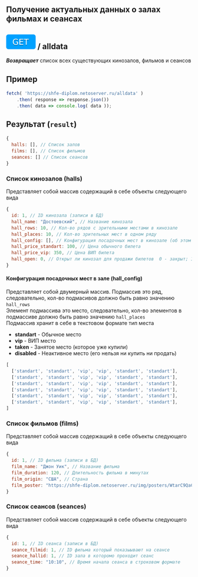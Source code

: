 ## Получение актуальных данных о залах фильмах и сеансах

## ![GET](img/get.svg) / alldata

_**Возвращает**_ список всех существующих кинозалов, фильмов и сеансов


## Пример

```javascript
fetch( 'https://shfe-diplom.netoserver.ru/alldata' )
    .then( response => response.json())
    .then( data => console.log( data ));
```

## Результат (`result`)

```javascript  
{  
  halls: [], // Список залов 
  films: [], // Список фильмов 
  seances: [] // Список сеансов
}  
```

### Список кинозалов (halls)
Представляет собой массив содержащий в себе объекты следующего вида

```javascript  
{
  id: 1, // ID кинозала (записи в БД)
  hall_name: "Достоевский", // Название кинозала
  hall_rows: 10, // Кол-во рядов с зрительными местами в кинозале 
  hall_places: 10, // Кол-во зрительных мест в одном ряду
  hall_config: [], // Конфигурация посадочных мест в кинозале (об этом чуть позже)
  hall_price_standart: 100, // Цена обычного билета
  hall_price_vip: 350, // Цена ВИП билета
  hall_open: 0, // Открыт ли кинозал для продажи билетов  0 - закрыт; 1 - открыт (можно купить билеты на сенасы идущиее в этом кинозале)
}   
```

#### Конфигурация посадочных мест в зале (hall_config)

Представляет собой двумерный массив.
Подмассив это ряд, следовательно, кол-во подмасивов должно быть равно значению `hall_rows`  
Элемент подмассива это место, следовательно, кол-во элементов в подмассиве должно быть равно значению `hall_places`  
Подмассив хранит в себе в текстовом формате тип места
- **standart** - Обычное место
- **vip** - ВИП место
- **taken** - Занятое место (которое уже купили) 
- **disabled** - Неактивное место (его нельзя ни купить ни продать)

```javascript  
[
  ['standart', 'standart', 'vip', 'vip', 'standart', 'standart'],
  ['standart', 'standart', 'vip', 'vip', 'standart', 'standart'],
  ['standart', 'standart', 'vip', 'vip', 'standart', 'standart'],
  ['standart', 'standart', 'vip', 'vip', 'standart', 'standart'],
  ['standart', 'standart', 'vip', 'vip', 'standart', 'standart'],
  ['standart', 'standart', 'vip', 'vip', 'standart', 'standart'],
]  
```

### Список фильмов (films)
Представляет собой массив содержащий в себе объекты следующего вида

```javascript  
{
  id: 1, // ID фильма (записи в БД)
  film_name: "Джон Уик", // Название фильма
  film_duration: 120, // Длительность фильма в минутах
  film_origin: "США", // Страна
  film_poster: "https://shfe-diplom.netoserver.ru/img/posters/WtarC9QaCxS.png", // URL адрес к постеру (картинке) фильма
}   
```

### Список сеансов (seances)
Представляет собой массив содержащий в себе объекты следующего вида

```javascript  
{
  id: 1, // ID сеанса (записи в БД)
  seance_filmid: 1, // ID фильма который показыывают на сеансе
  seance_hallid: 1, // ID зала в которомо проходит сеанс
  seance_time: "10:10", // Время начала сеанса в строковом формате
}   
```



